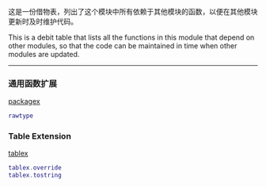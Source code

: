 这是一份借物表，列出了这个模块中所有依赖于其他模块的函数，以便在其他模块更新时及时维护代码。

This is a debit table that lists all the functions in this module that depend on other modules, so that the code can be maintained in time when other modules are updated.

-------

### 通用函数扩展
[packagex](https://github.com/blanhhy/packagex)
```lua
rawtype
```
### Table Extension
[tablex](https://github.com/blanhhy/tablex)
```lua
tablex.override
tablex.tostring
```
